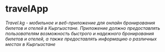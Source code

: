 # travelApp

*Travel.kg -  мобильное и веб-приложение для онлайн бронирования билетов и отелей в Кыргызстане.
Приложение должно предоставлять пользователям возможность быстрого и надежного бронирования билетов и отелей, а также предоставлять информацию о различных местах в Кыргызстане*
